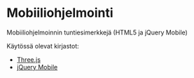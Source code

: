 Mobiiliohjelmointi
==================

Mobiiliohjelmoinnin tuntiesimerkkejä (HTML5 ja jQuery Mobile)

Käytössä olevat kirjastot:
<ul>
<li><a href="http://threejs.org/" target="_blank">Three.js</a></li>
<li><a href="http://jquerymobile.com/" target="_blank">jQuery Mobile</a></li>
</ul>
